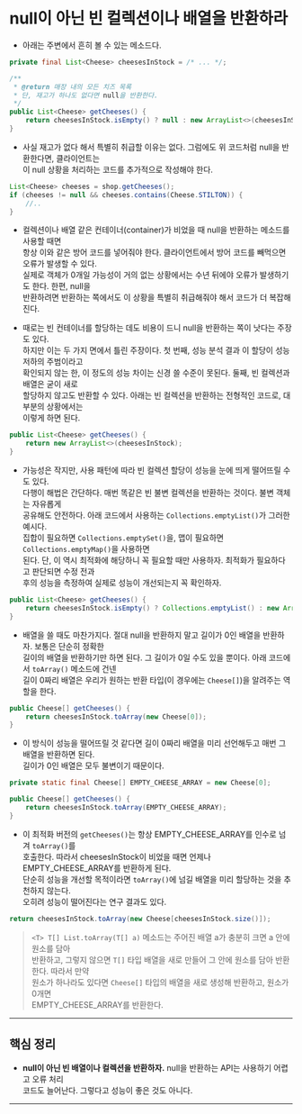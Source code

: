 # null이 아닌 빈 컬렉션이나 배열을 반환하라

- 아래는 주변에서 흔히 볼 수 있는 메소드다.

```java
private final List<Cheese> cheesesInStock = /* ... */;

/**
 * @return 매장 내의 모든 치즈 목록
 * 단, 재고가 하나도 없다면 null을 반환한다.
 */
public List<Cheese> getCheeses() {
    return cheesesInStock.isEmpty() ? null : new ArrayList<>(cheesesInStock);
}
```

- 사실 재고가 없다 해서 특별히 취급할 이유는 없다. 그럼에도 위 코드처럼 null을 반환한다면, 클라이언트는  
  이 null 상황을 처리하는 코드를 추가적으로 작성해야 한다.

```java
List<Cheese> cheeses = shop.getCheeses();
if (cheeses != null && cheeses.contains(Cheese.STILTON)) {
    //..
}
```

- 컬렉션이나 배열 같은 컨테이너(container)가 비었을 때 null을 반환하는 메소드를 사용할 때면  
  항상 이와 같은 방어 코드를 넣어줘야 한다. 클라이언트에서 방어 코드를 빼먹으면 오류가 발생할 수 있다.  
  실제로 객체가 0개일 가능성이 거의 없는 상황에서는 수년 뒤에야 오류가 발생하기도 한다. 한편, null을  
  반환하려면 반환하는 쪽에서도 이 상황을 특별히 취급해줘야 해서 코드가 더 복잡해진다.

- 때로는 빈 컨테이너를 할당하는 데도 비용이 드니 null을 반환하는 쪽이 낫다는 주장도 있다.  
  하지만 이는 두 가지 면에서 틀린 주장이다. 첫 번째, 성능 분석 결과 이 할당이 성능 저하의 주범이라고  
  확인되지 않는 한, 이 정도의 성능 차이는 신경 쓸 수준이 못된다. 둘째, 빈 컬렉션과 배열은 굳이 새로  
  할당하지 않고도 반환할 수 있다. 아래는 빈 컬렉션을 반환하는 전형적인 코드로, 대부분의 상황에서는  
  이렇게 하면 된다.

```java
public List<Cheese> getCheeses() {
    return new ArrayList<>(cheesesInStock);
}
```

- 가능성은 작지만, 사용 패턴에 따라 빈 컬렉션 할당이 성능을 눈에 띄게 떨어뜨릴 수도 있다.  
  다행이 해법은 간단하다. 매번 똑같은 빈 불변 컬렉션을 반환하는 것이다. 불변 객체는 자유롭게  
  공유해도 안전하다. 아래 코드에서 사용하는 `Collections.emptyList()`가 그러한 예시다.  
  집합이 필요하면 `Collections.emptySet()`을, 맵이 필요하면 `Collections.emptyMap()`을 사용하면  
  된다. 단, 이 역시 최적화에 해당하니 꼭 필요할 때만 사용하자. 최적화가 필요하다고 판단되면 수정 전과  
  후의 성능을 측정하여 실제로 성능이 개선되는지 꼭 확인하자.

```java
public List<Cheese> getCheeses() {
    return cheesesInStock.isEmpty() ? Collections.emptyList() : new ArrayList<>(cheesesInStock);
}
```

- 배열을 쓸 때도 마찬가지다. 절대 null을 반환하지 말고 길이가 0인 배열을 반환하자. 보통은 단순히 정확한  
  길이의 배열을 반환하기만 하면 된다. 그 길이가 0일 수도 있을 뿐이다. 아래 코드에서 `toArray()` 메소드에 건넨  
  길이 0짜리 배열은 우리가 원하는 반환 타입(이 경우에는 `Cheese[]`)을 알려주는 역할을 한다.

```java
public Cheese[] getCheeses() {
    return cheesesInStock.toArray(new Cheese[0]);
}
```

- 이 방식이 성능을 떨어뜨릴 것 같다면 길이 0짜리 배열을 미리 선언해두고 매번 그 배열을 반환하면 된다.  
  길이가 0인 배열은 모두 불변이기 때문이다.

```java
private static final Cheese[] EMPTY_CHEESE_ARRAY = new Cheese[0];

public Cheese[] getCheeses() {
    return cheesesInStock.toArray(EMPTY_CHEESE_ARRAY);
}
```

- 이 최적화 버전의 `getCheeses()`는 항상 EMPTY_CHEESE_ARRAY를 인수로 넘겨 `toArray()`를  
  호출한다. 따라서 cheesesInStock이 비었을 때면 언제나 EMPTY_CHEESE_ARRAY를 반환하게 된다.  
  단순히 성능을 개선할 목적이라면 `toArray()`에 넘길 배열을 미리 할당하는 것을 추천하지 않는다.  
  오히려 성능이 떨어진다는 연구 결과도 있다.

```java
return cheesesInStock.toArray(new Cheese[cheesesInStock.size()]);
```

> `<T> T[] List.toArray(T[] a)` 메소드는 주어진 배열 a가 충분히 크면 a 안에 원소를 담아  
> 반환하고, 그렇지 않으면 `T[]` 타입 배열을 새로 만들어 그 안에 원소를 담아 반환한다. 따라서 만약  
> 원소가 하나라도 있다면 `Cheese[]` 타입의 배열을 새로 생성해 반환하고, 원소가 0개면  
> EMPTY_CHEESE_ARRAY를 반환한다.

<hr/>

## 핵심 정리

- **null이 아닌 빈 배열이나 컬렉션을 반환하자.** null을 반환하는 API는 사용하기 어렵고 오류 처리  
  코드도 늘어난다. 그렇다고 성능이 좋은 것도 아니다.

<hr/>

